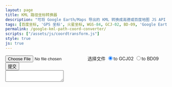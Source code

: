 ```yaml
---
layout: page
title: KML 路径坐标转换器
description: "可将 Google Earth/Maps 导出的 KML 转换成高德或百度地图 JS API 用坐标集。"
tags: [百度坐标, 'GPS 坐标', 火星坐标, WGS-84, GCJ-02, BD-09, 'Google Earth', 'Google Maps']
permalink: /google-kml-path-coord-converter/
scripts: ["/assets/js/coordtransform.js"]
style: true
js: true
---
```


<div id="coordtransform">
<label class="file-upload">
    <input type="file" id="kml-input"/>
    选择文件
</label>
<label id="filename"></label>
<label><input type="radio" name="coordtrans" id="togcj02" value="to GCJ02" checked><span class="radio-input"></span>to GCJ02</label>
<label><input type="radio" name="coordtrans" id="tobd09" value="to BD09"><span class="radio-input"></span>to BD09</label>
<label><button id="submit">提交</button></label>
</div>
<textarea id="output"></textarea>

<!--<style>
input[type="file"] {
    display: none;
}
#output:empty {
	display: none;
}
#output{
    display: block;
    width: 100%;
	height: 375px;
    margin: 0;
	font-size: 12px;
	font-family: sans-serif;
}
#coordtransform {
    line-height: 20px;
    margin: 0;
}
#coordtransform label{
    padding-left: 20px;
    line-height: 25px;
    display: inline-block;
}
#coordtransform #filename{
    padding: 0;
	font-size: 12px;
}
#coordtransform .file-upload,#coordtransform  button{
  display: inline-block;
  background-color: #f8f8f8;
  border: 1px solid #e0e0e0;
  padding: 2px 8px;
  line-height: 15px;
  font-size: 12px;
  cursor: pointer;
}
#coordtransform input[type=radio]{
    display: none;
}
#coordtransform .radio-input {
    position: relative;
    display: inline-block;
    width: 12px;
    height: 12px;
    margin: 0 2px 0 -14px;
    vertical-align: middle;
    border: 1px solid #dcdcdc;
    -webkit-border-radius: 10px;
    border-radius: 10px;
    background-color: #fff;
}
#coordtransform input[type=radio]:checked + .radio-input:after {
    position: absolute;
    top: 0;
    left: 0;
    width: 8px;
    height: 8px;
    margin: 2px;
    content: '';
    border: 0;
    -webkit-border-radius: 8px;
    border-radius: 8px;
    background-color: #999;
}
</style>-->
<!--<script>
var gps, gpsArrays, contents;
function readKML(event) {
    var file = event.target.files[0];
    if (file) {
        var reader = new FileReader();
        reader.onload = function(e) {
		    contents = e.target.result;
            gps = [];
            gpsArrays = [];
            if (file.type == 'application/vnd.google-earth.kml+xml') {
                var contentsArray = contents.split('</tessellate>');
                for (var i = 1; i <= contentsArray.length - 1; i++) {
                    gpspoints = contentsArray[i].split('<coordinates>')[1].split('</coordinates>')[0].replace(/^\s+|\s+$|\.0/g, '');
                    gps.push(gpspoints.substring(0, gpspoints.length - 2).split(',0 '));
                }
                for (var i = 0; i < gps.length; i++) {
                    gpsArrays[i] = [];
                    for (var e in gps[i]) {
                        gpsArrays[i].push({
                            'lng': parseFloat(gps[i][e].split(',')[0]),
                            'lat': parseFloat(gps[i][e].split(',')[1])
                        })
                    }
                }
            } else if (contents.indexOf('nike') > -1) {
                    gpsArrays[0] = [];
                    for(var i = 0; i < JSON.parse(contents).waypoints.length; i++) {
                    gpsArrays[0].push({
                        'lng': parseFloat(JSON.parse(contents).waypoints[i].longitude),
                        'lat': parseFloat(JSON.parse(contents).waypoints[i].latitude)
                    })
                }
            } else {
                alert("请选择正确格式文件！");
				return;
            }
			document.getElementById('filename').innerHTML = file.name;
			document.getElementById('output').innerHTML = contents;
        }
        reader.readAsText(file);
    } else {
        alert("读取失败");
    }
}
function transform() {
    var gcj02Arrays = [];
    var bd09Arrays = [];
    var output = '';
    var result = [];
    for (var i in gpsArrays) {
        gcj02Arrays[i] = [];
        if (contents.indexOf('xmlns:gx') > -1 || contents.indexOf('nike') > -1){
            result[i] = [];
            for (var e in gpsArrays[i]) {
                result[i].push(coordtransform.wgs84togcj02(gpsArrays[i][e].lng, gpsArrays[i][e].lat));
                result[i][e] = result[i][e].toString().split(',');
                gcj02Arrays[i].push({
                    'lng': result[i][e][0],
                    'lat': result[i][e][1]
                });
            }
        } else {
            gcj02Arrays[i] = gpsArrays[i];
        }
    }
    if (document.getElementById('togcj02').checked == true) {
        for (var i = 0; i < gcj02Arrays.length; i++) {
            var lineNo = gcj02Arrays.length == 1 ? '': i.toString();
            output += 'var lineArr' + lineNo + ' = [\n';
            for (var e in gcj02Arrays[i]) {
                output += '  [' + parseFloat(gcj02Arrays[i][e].lng).toFixed(14) + ', ' + parseFloat(gcj02Arrays[i][e].lat).toFixed(14) + '],\n';
            }
            output = output.substring(0, output.length -2 ) + '\n];\n';
        }
    }
    if (document.getElementById('tobd09').checked == true) {
        for (var i in gcj02Arrays) {
            bd09Arrays[i] = [];
            result[i] = [];
            for (var e in gcj02Arrays[i]) {
                result[i].push(coordtransform.gcj02tobd09(gcj02Arrays[i][e].lng, gcj02Arrays[i][e].lat));
                result[i][e] = result[i][e].toString().split(',');
                bd09Arrays[i].push({
                    'lng': result[i][e][0],
                    'lat': result[i][e][1]
                });
            }
        }
        for (var i = 0; i < bd09Arrays.length; i++) {
            var lineNo = bd09Arrays.length == 1 ? '': i.toString();
            output += 'var points' + lineNo + ' = [\n';
            for (var e in bd09Arrays[i]) {
                output += '  new BMap.Point(' + parseFloat(bd09Arrays[i][e].lng).toFixed(14) + ', ' + parseFloat(bd09Arrays[i][e].lat).toFixed(14) + '),\n';
            }
            output = output.substring(0, output.length - 2) + '\n];\n';
        }
    }
    document.getElementById('output').innerHTML = output;
}
document.getElementById('kml-input').addEventListener('change', readKML, false);
document.getElementById('submit').addEventListener('click', transform, false);
</script>-->
